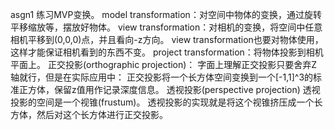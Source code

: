 asgn1 练习MVP变换。
model transformation：对空间中物体的变换，通过旋转平移缩放等，摆放好物体。
view transformation：对相机的变换，将空间中任意相机平移到(0,0,0)点，并且看向-z方向。
                    view transformation也要对物体使用，这样才能保证相机看到的东西不变。
project transformation：将物体投影到相机平面上。
        正交投影(orthographic projection)：
            字面上理解正交投影只要舍弃Z轴就行，但是在实际应用中：
            正交投影将一个长方体空间变换到一个[-1,1]^3的标准正方体，保留z值用作记录深度信息。
        透视投影(perspective projection)
            透视投影的空间是一个视锥(frustum)。
            透视投影的实现就是将这个视锥挤压成一个长方体，然后对这个长方体进行正交投影。